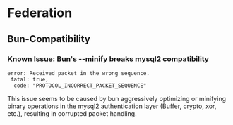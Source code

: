 # Federation

## Bun-Compatibility

### Known Issue: Bun's --minify breaks mysql2 compatibility

```
error: Received packet in the wrong sequence.
 fatal: true,
  code: "PROTOCOL_INCORRECT_PACKET_SEQUENCE"

```
This issue seems to be caused by bun aggressively optimizing or minifying binary operations in the mysql2 authentication layer (Buffer, crypto, xor, etc.), resulting in corrupted packet handling.